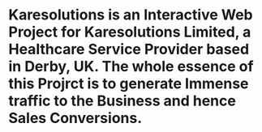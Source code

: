 # Karesolutions is an Interactive Web Project for Karesolutions Limited, a Healthcare Service Provider based in Derby, UK. The whole essence of this Projrct is to generate Immense traffic to the Business and hence Sales Conversions.
